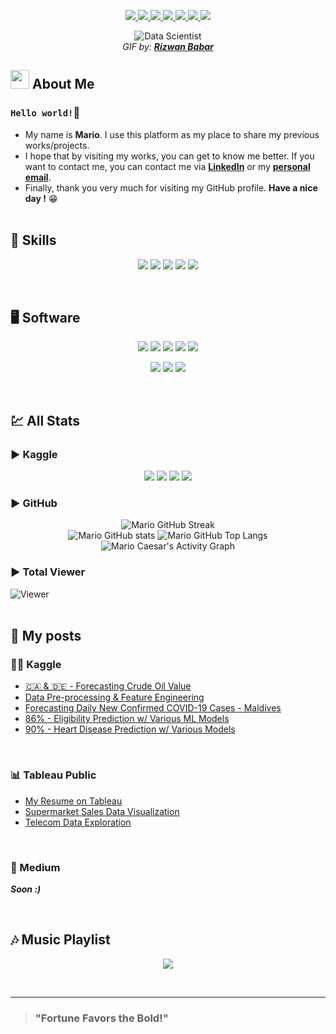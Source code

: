 <!-- Socials -->
<p align="center">
  <a href="https://www.linkedin.com/in/caesarmario" target="_blank" rel="noopener noreferrer">
    <img src="https://img.shields.io/badge/linkedin-%230077B5.svg?style=for-the-badge&logo=linkedin&logoColor=white&link=https://www.linkedin.com/in/caesarmario">
  </a>
  <a href="https://www.kaggle.com/caesarmario" target="_blank" rel="noopener noreferrer">
    <img src="https://img.shields.io/badge/Kaggle-20BEFF?style=for-the-badge&logo=Kaggle&logoColor=white&link=https://www.kaggle.com/caesarmario">
  </a>
  <a href="https://public.tableau.com/app/profile/caesarmario" target="_blank" rel="noopener noreferrer">
    <img src="https://img.shields.io/badge/Tableau-E97627?style=for-the-badge&logo=Tableau&logoColor=white&link=https://public.tableau.com/app/profile/caesarmario">
  </a>
  <a href="https://www.github.com/caesarmario" target="_blank" rel="noopener noreferrer">
    <img src="https://img.shields.io/badge/github-%23121011.svg?style=for-the-badge&logo=github&logoColor=white&link=https://www.github.com/caesarmario">
  </a>
  <!-- <a href="https://caesarmario.medium.com/">
    <img src="https://img.shields.io/badge/Medium-12100E?style=for-the-badge&logo=medium&logoColor=white&link=https://caesarmario.medium.com/">
  </a> -->
  <a href="https://www.behance.net/caesarmario_" target="_blank" rel="noopener noreferrer">
    <img src="https://img.shields.io/badge/Behance-1769ff?style=for-the-badge&logo=behance&logoColor=white&link=https://www.behance.net/caesarmario_">
  </a>
  <a href="mailto:caesarmario87@gmail.com" target="_blank" rel="noopener noreferrer">
    <img src="https://img.shields.io/badge/Gmail-D14836?style=for-the-badge&logo=gmail&logoColor=white&link=mailto:caesarmario87@gmail.com">
  </a>
  <a href="https://linktr.ee/caesarmario_" target="_blank" rel="noopener noreferrer">
    <img src="https://img.shields.io/badge/linktree-1de9b6?style=for-the-badge&logo=linktree&logoColor=white&link=https://linktr.ee/caesarmario_">
  </a>
</p>

<!-- GIF/Image -->
<p align="center">
  <img src="https://cdn.dribbble.com/users/1523313/screenshots/13671653/media/7c52f9d4b1117aa12f3bf9f9c3b9e1aa.gif" alt="Data Scientist"><br>
  <em> GIF by: <b><a href="https://dribbble.com/rizwanbabar/">Rizwan Babar</a></b></em>
</p>

<!-- About Me -->
## <img src="https://raw.githubusercontent.com/aemmadi/aemmadi/master/wave.gif" width="30px"> About Me 
### `Hello world!`👋
- My name is **Mario**. I use this platform as my place to share my previous works/projects. <br>
- I hope that by visiting my works, you can get to know me better. If you want to contact me, you can contact me via **[LinkedIn](https://www.linkedin.com/in/caesarmario)** or my **[personal email](mailto:caesarmario87@gmail.com)**. <br>
- Finally, thank you very much for visiting my GitHub profile. **Have a nice day !** 😁
<br><br>

<!-- Programming Skills -->
## 🎯 Skills
<p align="center">
  <a><img src="https://img.shields.io/badge/Python-3776AB?style=for-the-badge&logo=python&logoColor=white"</a>
  <a><img src="https://img.shields.io/badge/r-%23276DC3.svg?style=for-the-badge&logo=r&logoColor=white"</a>
  <a><img src="https://img.shields.io/badge/html5-%23E34F26.svg?style=for-the-badge&logo=html5&logoColor=white"</a>
  <a><img src="https://img.shields.io/badge/css3-%231572B6.svg?style=for-the-badge&logo=css3&logoColor=white"</a>
  <a><img src="https://img.shields.io/badge/PHP-777BB4?style=for-the-badge&logo=php&logoColor=white"</a>
</p>
<br>

<!-- Software -->
## 🖥 Software
<p align="center">
  <a><img src="https://img.shields.io/badge/Microsoft_SQL_Server-CC2927?style=for-the-badge&logo=microsoft-sql-server&logoColor=white"</a>
  <a><img src="https://img.shields.io/badge/Tableau-E97627?style=for-the-badge&logo=Tableau&logoColor=white"</a>
  <a><img src="https://img.shields.io/badge/PowerBI-F2C811?style=for-the-badge&logo=Power%20BI&logoColor=white"</a>
  <a><img src="https://img.shields.io/badge/RStudio-75AADB?style=for-the-badge&logo=RStudio&logoColor=white"</a>
  <a><img src="https://img.shields.io/badge/Colab-F9AB00?style=for-the-badge&logo=googlecolab&color=525252"</a>
</p>
<p align="center">
  <a><img src="https://img.shields.io/badge/Adobe%20Photoshop-31A8FF?style=for-the-badge&logo=Adobe%20Photoshop&logoColor=black"</a>
  <a><img src="https://img.shields.io/badge/Adobe%20Lightroom-31A8FF?style=for-the-badge&logo=Adobe%20Lightroom&logoColor=white"</a>
  <a><img src="https://img.shields.io/badge/Microsoft_Office-D83B01?style=for-the-badge&logo=microsoft-office&logoColor=white"</a>
</p>
<br>

<!-- Stats -->
## 💹 All Stats
### ▶ Kaggle
<p align="center">
  <img src="https://road-to-kaggle-grandmaster.vercel.app/api/badges/caesarmario/competition/"/>
  <img src="https://road-to-kaggle-grandmaster.vercel.app/api/badges/caesarmario/dataset/"/>
  <img src="https://road-to-kaggle-grandmaster.vercel.app/api/badges/caesarmario/notebook/"/>
  <img src="https://road-to-kaggle-grandmaster.vercel.app/api/badges/caesarmario/discussion/"/>
</p>

### ▶ GitHub
<p align="center">
  <img src="https://github-readme-streak-stats.herokuapp.com/?user=caesarmario&theme=tokyonight_duo&fire=00dbde&hide_border=true&stroke=00dbde&ring=00dbde&currStreakNum=f2f2f2&sideNums=f2f2f2&currStreakLabel=f2f2f2&sideLabels=f2f2f2&dates=00dbde" alt="Mario GitHub Streak"><br>
  <img src="https://github-readme-stats.vercel.app/api?username=caesarmario&show_icons=true&theme=github_dark&title_color=00dbde&text_color=f2f2f2&icon_color=00dbde&hide_border=true" alt="Mario GitHub stats">
  <img src="https://github-readme-stats.vercel.app/api/top-langs/?username=caesarmario&langs_count=5&theme=github_dark&title_color=00dbde&text_color=f2f2f2&hide_border=true" alt="Mario GitHub Top Langs">
  <img src="https://activity-graph.herokuapp.com/graph?username=caesarmario&theme=react-dark&color=00dbde&line=00dbde&point=f2f2f2&area=true&hide_border=true&custom_title=Activity%20Graph" alt="Mario Caesar's Activity Graph">
</p>

### ▶ Total Viewer
![Viewer](https://komarev.com/ghpvc/?username=caesarmario&style=flat-square&label=Views)
<br><br>


<!-- Posts -->
## 📄 My posts 
### 👨‍💻 Kaggle
- [🇨🇦 & 🇩🇪 - Forecasting Crude Oil Value](https://www.kaggle.com/caesarmario/forecasting-crude-oil-value)
- [Data Pre-processing & Feature Engineering](https://www.kaggle.com/caesarmario/data-pre-processing-feature-engineering)
- [Forecasting Daily New Confirmed COVID-19 Cases - Maldives](https://www.kaggle.com/caesarmario/forecasting-daily-new-confirmed-cases-in-maldives)
- [86% - Eligibility Prediction w/ Various ML Models](https://www.kaggle.com/caesarmario/86-eligibility-prediction-w-various-ml-models)
- [90% - Heart Disease Prediction w/ Various Models](https://www.kaggle.com/caesarmario/90-heart-disease-prediction-w-various-models)

<br>

### 📊 Tableau Public
- [My Resume on Tableau](https://public.tableau.com/app/profile/caesarmario/viz/MarioCaesar-CurriculumVitae/Resume)
- [Supermarket Sales Data Visualization](https://public.tableau.com/app/profile/caesarmario/viz/SupermarketSalesDataVisualization/Story)
- [Telecom Data Exploration](https://public.tableau.com/app/profile/caesarmario/viz/TelecomDatasetExploration/3)

<br>

### 📰 Medium
***Soon :)***

<br>

## 🎶 Music Playlist
<p align="center">
  <!--<img src="https://spotify-github-profile.vercel.app/api/view?uid=dsotcflgv3vqqpo65vtffzbbr&cover_image=true&theme=natemoo-re&bar_color=53b14f&bar_color_cover=false"><br> -->
  <img src="https://spotify-recently-played-readme.vercel.app/api?user=dsotcflgv3vqqpo65vtffzbbr&count=5&width=500">
</p>
    
<br>

<!-- LinkedIn 
 ### 👔 LinkedIn
<img src="https://github-readme-linkedin-git-master-caesarmario87.vercel.app/user?username=caesarmario" width="730" height="100" />
<div align="center">
  <img src="https://github-readme-linkedin-nou55g9nd-caesarmario87.vercel.app/experience?username=caesarmario&limit=6" width="500" height="700" />
  <img src="https://github-readme-linkedin-nou55g9nd-caesarmario87.vercel.app/skills?username=caesarmario" width="500" height="700" />
</div>
<div align="center">
<img src="https://github-readme-linkedin-nou55g9nd-caesarmario87.vercel.app/education?username=caesarmario" width="500" height="200" />
<img src="https://github-readme-linkedin-nou55g9nd-caesarmario87.vercel.app/languages?username=caesarmario" width="500" height="200" />
</div> -->

---

> ### "Fortune Favors the Bold!"
